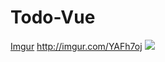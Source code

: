 # Todo-Vue
[Imgur](http://i.imgur.com/YAFh7oj.jpg)
http://imgur.com/YAFh7oj
![](http://i.imgur.com/YAFh7oj.jpg " ")
